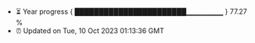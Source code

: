 - ⏳ Year progress { ███████████████████████▁▁▁▁▁▁▁ } 77.27 %
- ⏰ Updated on Tue, 10 Oct 2023 01:13:36 GMT

